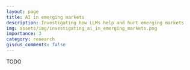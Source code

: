 ```yaml
---
layout: page
title: AI in emerging markets
description: Investigating how LLMs help and hurt emerging markets
img: assets/img/investigating_ai_in_emerging_markets.png
importance: 3
category: research
giscus_comments: false
---
```

TODO
